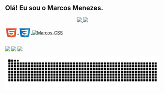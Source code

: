 ## Olá! Eu sou o Marcos Menezes.
<div align="center">
  <a href="https://github.com/marcosv1453">
  <img height="160em" src="https://github-readme-stats.vercel.app/api?username=marcosv1453&show_icons=true&theme=github_dark&include_all_commits=true&count_private=true"/>
  <img height="160em" src="https://github-readme-stats.vercel.app/api/top-langs/?username=marcosv1453&layout=compact&langs_count=7&theme=github_dark"/>
</div>
<div style="display: inline_block"><br>
  <img align="center" alt="Marcos-HTML" height="30" width="40" src="https://raw.githubusercontent.com/devicons/devicon/master/icons/html5/html5-original.svg">
  <img align="center" alt="Marcos-CSS" height="30" width="40" src="https://raw.githubusercontent.com/devicons/devicon/master/icons/css3/css3-original.svg">
  <img align="center" alt="Marcos-CSS" height="30" width="40" src="https://cdn.jsdelivr.net/gh/devicons/devicon/icons/java/java-original-wordmark.svg">
  
</div>
  
  ##
 
<div> 
  <a href="https://instagram.com/marcos_menezes98" target="_blank"><img src="https://img.shields.io/badge/-Instagram-%23E4405F?style=for-the-badge&logo=instagram&logoColor=white" target="_blank"></a>
  <a href = "mailto:marcosv1453@gmail.com"><img src="https://img.shields.io/badge/-Gmail-%23333?style=for-the-badge&logo=gmail&logoColor=white" target="_blank"></a>
  <a href="https://www.linkedin.com/in/marcos-menezes-dev/" target="_blank"><img src="https://img.shields.io/badge/-LinkedIn-%230077B5?style=for-the-badge&logo=linkedin&logoColor=white" target="_blank"></a> 
 
  ![Snake animation](https://github.com/marcosv1453/marcosv1453/blob/output/github-contribution-grid-snake.svg)
 
</div>
